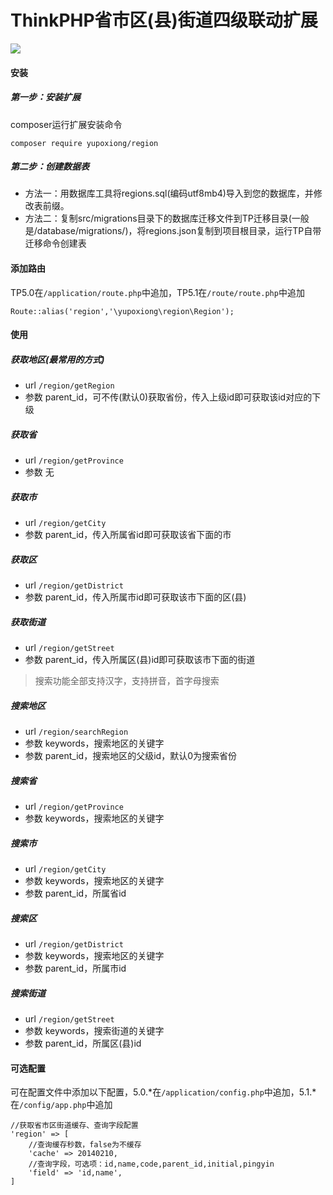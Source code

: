 # ThinkPHP省市区(县)街道四级联动扩展

[![](https://img.shields.io/badge/php->=5.6-blue.svg)](https://github.com/yupoxiong/region)

#### 安装

##### 第一步：安装扩展
composer运行扩展安装命令
```
composer require yupoxiong/region
```

##### 第二步：创建数据表
* 方法一：用数据库工具将regions.sql(编码utf8mb4)导入到您的数据库，并修改表前缀。
* 方法二：复制src/migrations目录下的数据库迁移文件到TP迁移目录(一般是/database/migrations/)，将regions.json复制到项目根目录，运行TP自带迁移命令创建表


#### 添加路由
TP5.0在`/application/route.php`中追加，TP5.1在`/route/route.php`中追加

```
Route::alias('region','\yupoxiong\region\Region');
```

#### 使用

##### 获取地区(最常用的方式)
 * url `/region/getRegion`
 * 参数 parent_id，可不传(默认0)获取省份，传入上级id即可获取该id对应的下级

##### 获取省
 * url `/region/getProvince`
 * 参数 无
 
##### 获取市
 * url `/region/getCity`
 * 参数 parent_id，传入所属省id即可获取该省下面的市

##### 获取区
 * url `/region/getDistrict`
 * 参数 parent_id，传入所属市id即可获取该市下面的区(县)
 
##### 获取街道
 * url `/region/getStreet`
 * 参数 parent_id，传入所属区(县)id即可获取该市下面的街道

> 搜索功能全部支持汉字，支持拼音，首字母搜索

##### 搜索地区
 * url `/region/searchRegion`
 * 参数 keywords，搜索地区的关键字
 * 参数 parent_id，搜索地区的父级id，默认0为搜索省份
 
##### 搜索省
 * url `/region/getProvince`
 * 参数 keywords，搜索地区的关键字

##### 搜索市
 * url `/region/getCity`
 * 参数 keywords，搜索地区的关键字
 * 参数 parent_id，所属省id

##### 搜索区
 * url `/region/getDistrict`
 * 参数 keywords，搜索地区的关键字
 * 参数 parent_id，所属市id
 
##### 搜索街道
 * url `/region/getStreet`
 * 参数 keywords，搜索街道的关键字
 * 参数 parent_id，所属区(县)id
 
#### 可选配置
可在配置文件中添加以下配置，5.0.*在`/application/config.php`中追加，5.1.*在`/config/app.php`中追加

```
//获取省市区街道缓存、查询字段配置
'region' => [
    //查询缓存秒数，false为不缓存
    'cache' => 20140210,
    //查询字段，可选项：id,name,code,parent_id,initial,pingyin
    'field' => 'id,name',
]
```
